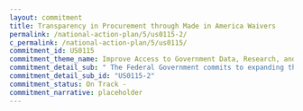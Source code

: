 ```yaml
---
layout: commitment
title: Transparency in Procurement through Made in America Waivers
permalink: /national-action-plan/5/us0115-2/
c_permalink: /national-action-plan/5/us0115/
commitment_id: US0115
commitment_theme_name: Improve Access to Government Data, Research, and Information
commitment_detail_sub: " The Federal Government commits to expanding the coverage of waivers reported on the Made in America website, including by… making it easier to search for waivers related to both procurement and Federal financial assistance (such as grants)."
commitment_detail_sub_id: "US0115-2"
commitment_status: On Track -
commitment_narrative: placeholder
---
```


